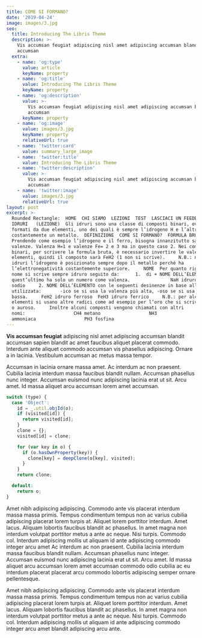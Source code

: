 ```yaml
---
title: COME SI FORMANO?
date: '2019-04-24'
image: images/3.jpg
seo:
  title: Introducing The Libris Theme
  description: >-
    Vis accumsan feugiat adipiscing nisl amet adipiscing accumsan blandit
    accumsan
  extra:
    - name: 'og:type'
      value: article
      keyName: property
    - name: 'og:title'
      value: Introducing The Libris Theme
      keyName: property
    - name: 'og:description'
      value: >-
        Vis accumsan feugiat adipiscing nisl amet adipiscing accumsan blandit
        accumsan
      keyName: property
    - name: 'og:image'
      value: images/3.jpg
      keyName: property
      relativeUrl: true
    - name: 'twitter:card'
      value: summary_large_image
    - name: 'twitter:title'
      value: Introducing The Libris Theme
    - name: 'twitter:description'
      value: >-
        Vis accumsan feugiat adipiscing nisl amet adipiscing accumsan blandit
        accumsan
    - name: 'twitter:image'
      value: images/3.jpg
      relativeUrl: true
layout: post
excerpt: >-
  Rounded Rectangle:  HOME  CHI SIAMO  LEZIONI  TEST  LASCIACI UN FEEDBACK  
  IDRURI   (LEZIONE)  Gli idruri sono una classe di composti binari, ovvero
  formati da due elementi, uno dei quali è sempre l’idrogeno H e l’altro è
  costantemente un metallo.  DEFINIZIONE  COME SI FORMANO?  FORMULA BRUTA 
  Prendendo come esempio l’idrogeno e il ferro, bisogna innanzitutto sapere le
  valenze. Valenza H=1 e valenze Fe= 2 e 3 ma in questo caso 2. Nei composti
  binari, per scrivere la formula bruta, è necessario invertire le valenze degli
  elementi, quindi il composto sarà FeH2 (1 non si scrive).     N.B.: negli
  idruri l’idrogeno è posizionato sempre dopo il metallo perché ha
  l’elettronegatività costantemente superiore.     NOME  Per quanto riguarda il
  nome si scrive sempre idruro seguito da:      1.  di + NOME DELL’ELEMENTO se
  quest’ultimo ha solo un numero come valenza.               NaH idruro di
  sodio     2. NOME DELL’ELEMENTO con le seguenti desinenze in base alla valenza
  utilizzata:       -ico se si usa la valenza più alta, -oso se si usa la più
  bassa.     FeH2 idruro ferroso  FeH3 idruro ferrico     N.B.: per alcuni
  elementi si usano altre radici come ad esempio per l’oro che si scrive aurico
  o auroso.     Inoltre alcuni composti vengono chiamati con altri
  nomi:                  CH4 metano                  NH3
  ammoniaca                  PH3 fosfina
---
```


**Vis accumsan feugiat** adipiscing nisl amet adipiscing accumsan blandit accumsan sapien blandit ac amet faucibus aliquet placerat commodo. Interdum ante aliquet commodo accumsan vis phasellus adipiscing. Ornare a in lacinia. Vestibulum accumsan ac metus massa tempor. 

Accumsan in lacinia ornare massa amet. Ac interdum ac non praesent. Cubilia lacinia interdum massa faucibus blandit nullam. Accumsan phasellus nunc integer. Accumsan euismod nunc adipiscing lacinia erat ut sit. Arcu amet. Id massa aliquet arcu accumsan lorem amet accumsan.

```javascript
switch (type) {
  case 'Object':
    id = _.util.objId(o);
    if (visited[id]) {
      return visited[id];
    }
    clone = {};
    visited[id] = clone;

    for (var key in o) {
      if (o.hasOwnProperty(key)) {
        clone[key] = deepClone(o[key], visited);
      }
    }
    return clone;

  default:
    return o;
}
```

Amet nibh adipiscing adipiscing. Commodo ante vis placerat interdum massa massa primis. Tempus condimentum tempus non ac varius cubilia adipiscing placerat lorem turpis at. Aliquet lorem porttitor interdum. Amet lacus. Aliquam lobortis faucibus blandit ac phasellus. In amet magna non interdum volutpat porttitor metus a ante ac neque. Nisi turpis. Commodo col. Interdum adipiscing mollis ut aliquam id ante adipiscing commodo integer arcu amet Ac interdum ac non praesent. Cubilia lacinia interdum massa faucibus blandit nullam. Accumsan phasellus nunc integer. Accumsan euismod nunc adipiscing lacinia erat ut sit. Arcu amet. Id massa aliquet arcu accumsan lorem amet accumsan commodo odio cubilia ac eu interdum placerat placerat arcu commodo lobortis adipiscing semper ornare pellentesque.

Amet nibh adipiscing adipiscing. Commodo ante vis placerat interdum massa massa primis. Tempus condimentum tempus non ac varius cubilia adipiscing placerat lorem turpis at. Aliquet lorem porttitor interdum. Amet lacus. Aliquam lobortis faucibus blandit ac phasellus. In amet magna non interdum volutpat porttitor metus a ante ac neque. Nisi turpis. Commodo col. Interdum adipiscing mollis ut aliquam id ante adipiscing commodo integer arcu amet blandit adipiscing arcu ante.
